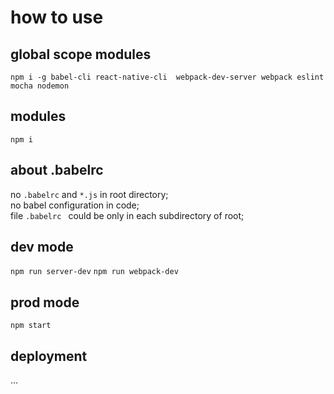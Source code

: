# how to use

## global scope modules  
`npm i -g babel-cli react-native-cli  webpack-dev-server webpack eslint mocha nodemon`

## modules
`npm i`

## about .babelrc
no `.babelrc` and `*.js` in root directory;  
no babel configuration in code;  
file `.babelrc ` could be only in each subdirectory of root; 

## dev mode

`npm run server-dev`
`npm run webpack-dev`

## prod mode

`npm start`

## deployment
...